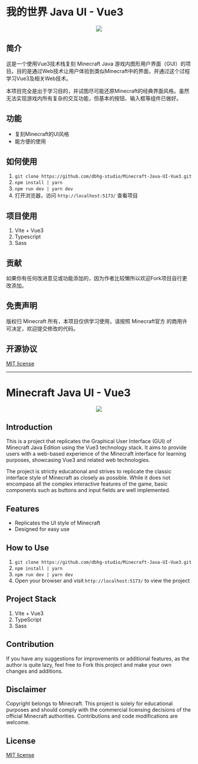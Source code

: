 # 我的世界 Java UI - Vue3

<center><img src="https://img.cdn.tencent-qq.cn/Yize/2023/05/7afe564f3ae6ba2f.png"></center>

## 简介
这是一个使用Vue3技术栈复刻 Minecraft Java 游戏内图形用户界面（GUI）的项目。目的是通过Web技术让用户体验到类似Minecraft中的界面，并通过这个过程学习Vue3及相关Web技术。

本项目完全是出于学习目的，并试图尽可能还原Minecraft的经典界面风格。虽然无法实现游戏内所有复杂的交互功能，但基本的按钮、输入框等组件已做好。

## 功能
- 复刻Minecraft的UI风格
- 能方便的使用

## 如何使用
1. `git clone https://github.com/dbhg-studio/Minecraft-Java-UI-Vue3.git`
2. `npm install | yarn `
3. `npm run dev | yarn dev`
4. 打开浏览器，访问 `http://localhost:5173/` 查看项目

## 项目使用
1. Vite + Vue3
2. Typescript
3. Sass

## 贡献
如果你有任何改进意见或功能添加的，因为作者比较懒所以欢迎Fork项目自行更改添加。

## 免责声明
版权归 Minecraft 所有，本项目仅供学习使用，请按照 Minecraft官方 的商用许可决定，欢迎提交修改的代码。

## 开源协议
[MIT license](./LICENSE)

--- 

# Minecraft Java UI - Vue3

<center><img src="https://img.cdn.tencent-qq.cn/Yize/2023/05/7afe564f3ae6ba2f.png"></center>

## Introduction
This is a project that replicates the Graphical User Interface (GUI) of Minecraft Java Edition using the Vue3 technology stack. It aims to provide users with a web-based experience of the Minecraft interface for learning purposes, showcasing Vue3 and related web technologies.

The project is strictly educational and strives to replicate the classic interface style of Minecraft as closely as possible. While it does not encompass all the complex interactive features of the game, basic components such as buttons and input fields are well implemented.

## Features
- Replicates the UI style of Minecraft
- Designed for easy use

## How to Use
1. `git clone https://github.com/dbhg-studio/Minecraft-Java-UI-Vue3.git`
2. `npm install | yarn `
3. `npm run dev | yarn dev`
4. Open your browser and visit `http://localhost:5173/` to view the project

## Project Stack
1. Vite + Vue3
2. TypeScript
3. Sass

## Contribution
If you have any suggestions for improvements or additional features, as the author is quite lazy, feel free to Fork this project and make your own changes and additions.

## Disclaimer
Copyright belongs to Minecraft. This project is solely for educational purposes and should comply with the commercial licensing decisions of the official Minecraft authorities. Contributions and code modifications are welcome.

## License
[MIT license](./LICENSE)
